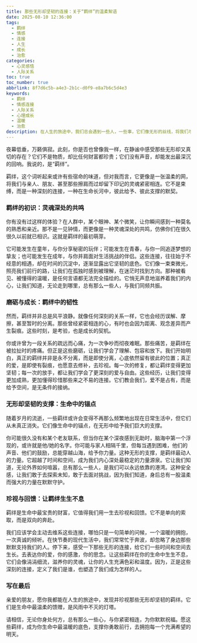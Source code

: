 ```yaml
---
title: 那些无形却坚韧的连接：关于“羁绊”的温柔絮语
date: 2025-08-10 12:36:00
tags:
  - 羁绊
  - 情感
  - 连接
  - 人生
  - 成长
  - 治愈
categories:
  - 心灵感悟
  - 人际关系
toc: true
toc_number: true
abbrlink: 8f7d6c5b-a4e3-2b1c-d0f9-e8a7b6c5d4e3
keywords:
  - 羁绊
  - 情感连接
  - 人际关系
  - 心理成长
  - 温暖
  - 治愈
description: 在人生的旅途中，我们总会遇到一些人，一些事，它们像无形的丝线，将我们与世界温柔地连接。这些连接，我们称之为“羁绊”。它们是生命中最深沉的底色，是风雨中坚实的依靠，是迷茫时指引方向的微光。今天，让我们一起走进这些无形却坚韧的羁绊，感受它们如何滋养我们的灵魂，赋予我们前行的力量。
---
```


夜幕低垂，万籁俱寂。此刻，你是否也曾像我一样，在静谧中感受那些无形却又真切的存在？它们不是物质，却比任何财富都珍贵；它们没有声音，却能发出最深沉的回响。我说的，是“羁绊”。

羁绊，这个词听起来或许有些宿命的味道，但对我而言，它更像是一张温柔的网，将我们与亲人、朋友、甚至那些擦肩而过却留下印记的灵魂紧密相连。它不是束缚，而是一种深刻的连接，一种在生命长河中，彼此给予、彼此支撑的默契。

### 羁绊的初识：灵魂深处的共鸣

你有没有过这样的体验？在人群中，某个眼神、某个微笑，让你瞬间感到一种莫名的熟悉和亲近。那不是一见钟情，而更像是一种灵魂深处的共鸣，仿佛你们在很久很久以前就已相识。这就是羁绊的最初萌芽。

它可能发生在童年，与你分享秘密的玩伴；可能发生在青春，与你一同追逐梦想的挚友；也可能发生在成年，与你并肩面对生活挑战的伴侣。这些连接，往往始于不经意的相遇，却在时间的沉淀中，逐渐显露出它坚韧的底色。它们像一束束微光，照亮我们前行的路，让我们在孤独时感到被理解，在迷茫时找到方向。那种被看见、被懂得的温暖，是任何言语都无法完全描绘的。它悄无声息地滋养着我们的内心，让我们知道，无论走到哪里，总有那么一些人，与我们同频共振。

### 磨砺与成长：羁绊中的韧性

然而，羁绊并非总是风平浪静。就像任何深刻的关系一样，它也会经历误解、摩擦，甚至暂时的分离。那些曾经紧密相连的心，有时也会因为距离、观念差异而产生裂痕。这些时刻，是考验，也是成长的契机。

你或许曾为一段关系的疏远而心痛，为一次争吵而彻夜难眠。那些痛苦，是羁绊在被拉扯时的疼痛。但正是这些磨砺，让我们学会了理解、包容和放下。我们开始明白，真正的羁绊并非是永不分离，而是即使分离，心底依然留有彼此的位置；真正的爱，是即使有裂痕，也愿意去修补，去珍视。每一次的修复，都让羁绊变得更加坚韧；每一次的放手，都让我们学会了更深刻的爱与自由。这些经历，让我们变得更加成熟，更加懂得珍惜那些来之不易的连接。它们教会我们，爱不是占有，而是给予空间，是无条件的接纳。

### 无形却坚韧的支撑：生命中的锚点

随着岁月的流逝，一些羁绊或许会变得不再那么频繁地出现在日常生活中，但它们从未真正消失。它们像生命中的锚点，在无形中给予我们巨大的支撑。

你可能很久没有和某个老友联系，但当你在某个深夜感到无助时，脑海中第一个浮现的，或许就是他/她的名字。你可能与家人相隔千里，但每当遇到困难，他们的声音、他们的鼓励，总能穿越山海，给予你力量。这种无形的支撑，是羁绊最动人的力量。它超越了时间和空间，成为我们内心深处最稳定的力量源泉。它让我们知道，无论外界如何喧嚣，总有那么一些人，是我们可以永远依靠的港湾。这种安全感，让我们敢于去探索未知，敢于去面对挑战，因为我们知道，身后总有一股温柔而强大的力量在默默守护。

### 珍视与回馈：让羁绊生生不息

羁绊是生命中最宝贵的财富，它值得我们用一生去珍视和回馈。它不是单向的索取，而是双向的奔赴。

我们应该学会主动去维系这些连接，哪怕只是一句简单的问候，一个温暖的拥抱，一次真诚的倾听。在快节奏的现代生活中，我们常常忙于奔波，却忽略了身边那些默默支持我们的人。停下来，感受一下那些无形的连接，给它们一些时间和空间去生长。去表达你的爱，你的感激，你的思念。让这些羁绊在你的生命中生生不息，它们会像涓涓细流，滋养你的灵魂，让你的人生充满色彩和温度。因为，正是这些深刻的连接，定义了我们是谁，也塑造了我们成为怎样的人。

### 写在最后

亲爱的朋友，愿你我都能在人生的旅途中，发现并珍视那些无形却坚韧的羁绊。它们是生命中最温柔的馈赠，是风雨中不灭的灯塔。

请相信，无论你身处何方，总有那么一些心，与你紧密相连，为你默默祝福。愿这些羁绊，成为你生命中最温暖的底色，支撑你勇敢前行，去拥抱每一个充满希望的明天。